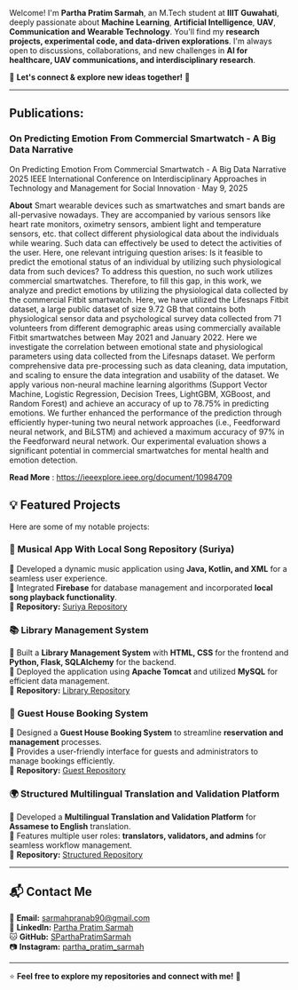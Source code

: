 Welcome! I'm **Partha Pratim Sarmah**, an M.Tech student at **IIIT Guwahati**, deeply passionate about **Machine Learning**, **Artificial Intelligence**, **UAV**, **Communication and Wearable Technology**.
You'll find my **research projects, experimental code, and data-driven explorations**. I'm always open to discussions, collaborations, and new challenges in **AI for healthcare, UAV communications, and interdisciplinary research**.  

📩 **Let's connect & explore new ideas together!** 🚀  

---
## Publications:

### On Predicting Emotion From Commercial Smartwatch - A Big Data Narrative
On Predicting Emotion From Commercial Smartwatch - A Big Data Narrative
2025 IEEE International Conference on Interdisciplinary Approaches in Technology and Management for Social Innovation · May 9, 2025

**About**
Smart wearable devices such as smartwatches and smart bands are all-pervasive nowadays. They are accompanied by various sensors like heart rate monitors, oximetry sensors, ambient light and temperature sensors, etc. that collect different physiological data about the individuals while wearing. Such data can effectively be used to detect the activities of the user. Here, one relevant intriguing question arises: Is it feasible to predict the emotional status of an individual by utilizing such physiological data from such devices? To address this question, no such work utilizes commercial smartwatches. Therefore, to fill this gap, in this work, we analyze and predict emotions by utilizing the physiological data collected by the commercial Fitbit smartwatch. Here, we have utilized the Lifesnaps Fitbit dataset, a large public dataset of size 9.72 GB that contains both physiological sensor data and psychological survey data collected from 71 volunteers from different demographic areas using commercially available Fitbit smartwatches between May 2021 and January 2022. Here we investigate the correlation between emotional state and physiological parameters using data collected from the Lifesnaps dataset. We perform comprehensive data pre-processing such as data cleaning, data imputation, and scaling to ensure the data integration and usability of the dataset. We apply various non-neural machine learning algorithms (Support Vector Machine, Logistic Regression, Decision Trees, LightGBM, XGBoost, and Random Forest) and achieve an accuracy of up to 78.75% in predicting emotions. We further enhanced the performance of the prediction through efficiently hyper-tuning two neural network approaches (i.e., Feedforward neural network, and BiLSTM) and achieved a maximum accuracy of 97% in the Feedforward neural network. Our experimental evaluation shows a significant potential in commercial smartwatches for mental health and emotion detection.

**Read More** : https://ieeexplore.ieee.org/document/10984709 


## 💡 Featured Projects  
Here are some of my notable projects:

### 🎵 Musical App With Local Song Repository (**Suriya**)  
📌 Developed a dynamic music application using **Java, Kotlin, and XML** for a seamless user experience.  
🔹 Integrated **Firebase** for database management and incorporated **local song playback functionality**.  
🔗 **Repository:** [Suriya Repository](https://github.com/SParthaPratimSarmah/Suriya)  

### 📚 Library Management System  
📌 Built a **Library Management System** with **HTML, CSS** for the frontend and **Python, Flask, SQLAlchemy** for the backend.  
🔹 Deployed the application using **Apache Tomcat** and utilized **MySQL** for efficient data management.  
🔗 **Repository:** [Library Repository](https://github.com/SParthaPratimSarmah/Library_Management_System)  

### 🏨 Guest House Booking System  
📌 Designed a **Guest House Booking System** to streamline **reservation and management** processes.  
🔹 Provides a user-friendly interface for guests and administrators to manage bookings efficiently.  
🔗 **Repository:** [Guest Repository](https://github.com/SParthaPratimSarmah/Guest_House_Booking_System)  

### 🌍 Structured Multilingual Translation and Validation Platform  
📌 Developed a **Multilingual Translation and Validation Platform** for **Assamese to English** translation.  
🔹 Features multiple user roles: **translators, validators, and admins** for seamless workflow management.  
🔗 **Repository:** [Structured Repository](https://github.com/SParthaPratimSarmah/Structured_Multilingual_Translation_and_Validation_Platform)  

---

## 📬 Contact Me  
📧 **Email:** [sarmahpranab90@gmail.com](mailto:sarmahpranab90@gmail.com)  
💼 **LinkedIn:** [Partha Pratim Sarmah](https://www.linkedin.com/in/partha-pratim-sarmah/)  
🐱 **GitHub:** [SParthaPratimSarmah](https://github.com/SParthaPratimSarmah)  
📷 **Instagram:** [partha_pratim_sarmah](https://www.instagram.com/partha.pratim.sarmah/)  

---

⭐ **Feel free to explore my repositories and connect with me!** 🚀  
